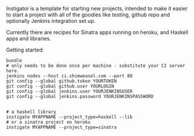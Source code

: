 Instigator is a template for starting new projects, intended to make it
easier to start a project with all of the goodies like testing, github
repo and optionally Jenkins integration set up.

Currently there are recipes for Sinatra apps running on heroku, and
Haskell apps and libraries.

Getting started:

    bundle
    # only needs to be done once per machine - substitute your CI server here.
    jenkins nodes --host ci.shimweasel.com --port 80
    git config --global github.token YOURTOKEN 
    git config --global github.user YOURLOGIN
    git config --global jenkins.user YOURJENKINSUSER
    git config --global jenkins.password YOURJENKINSPASSWORD


    # a haskell library
    instigate MYAPPNAME --project_type=haskell --lib
    # or a sinatra project on heroku
    instigate MYAPPNAME --project_type=sinatra
